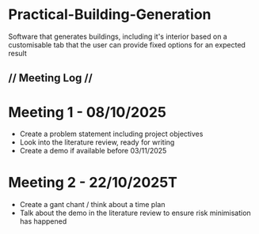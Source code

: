 # Practical-Building-Generation
Software that generates buildings, including it's interior based on a customisable tab that the user can provide fixed options for an expected result


// Meeting Log //
-----------------
# Meeting 1 - 08/10/2025
- Create a problem statement including project objectives
- Look into the literature review, ready for writing
- Create a demo if available before 03/11/2025

# Meeting 2 - 22/10/2025T
- Create a gant chant / think about a time plan
- Talk about the demo in the literature review to ensure risk minimisation has happened
